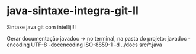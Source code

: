 # java-sintaxe-integra-git-II
Sintaxe java git com intellij!!!

Gerar documentação javadoc
-> no terminal, na pasta do projeto:
javadoc -encoding UTF-8 -docencoding ISO-8859-1 -d ../docs src/*.java
